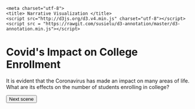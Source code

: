<!DOCTYPE html>

<html lang="en">


<head>
    
    <meta charset="utf-8">
    <title> Narrative Visualization </title>
    <script src="http://d3js.org/d3.v4.min.js" charset="utf-8"></script>
    <script src = "https://rawgit.com/susielu/d3-annotation/master/d3-annotation.min.js"></script>
    
</head>
<body>
      

<h1> Covid's Impact on College Enrollment </h1>
<p> It is evident that the Coronavirus has made an impact on many areas of life. What are its
effects on the number of students enrolling in college? </p>

<div id="my_dataviz"></div>

  
<script>
//confirmation that d3 library works:    
//d3.select("body").append("p").text("New paragraph!");

var margin = {top: 10, right: 30, bottom: 30, left: 60},
    width = 460 - margin.left - margin.right,
    height = 400 - margin.top - margin.bottom;


var svg = d3.select("#my_dataviz")
  .append("svg")
    .attr("width", width + margin.left + margin.right)
    .attr("height", height + margin.top + margin.bottom)
    .attr("id", "first")
  .append("g")
    .attr("transform",
          "translate(" + margin.left + "," + margin.top + ")");

var dataset = [
    [1970, 8580887],
    [1971, 8948644],
    [1972, 9214860],
    [1973, 9602123],
    [1974, 10223729],
    [1975, 11184859],
    [1976, 11012137],
    [1977, 11285787],
    [1978, 11260092],
    [1979, 11569899],
    [1980, 12096895],
    [1981, 12371672],
    [1982, 12425780],
    [1983, 12464661],
    [1984, 12241940],
    [1985, 12247055],
    [1986, 12503511],
    [1987, 12766642],
    [1988, 13055337],
    [1989, 13538560],
    [1990, 13818637],
    [1991, 14358953],
    [1992, 14487359],
    [1993, 14304803],
    [1994, 14278790],
    [1995, 14261781],
    [1996, 14367520],
    [1997, 14502334],
    [1998, 14506967],
    [1999, 14849691],
    [2000, 15312289],
    [2001, 15927987],
    [2002, 16611711],
    [2003, 16911481],
    [2004, 17272044],
    [2005, 17487475],
    [2006, 17754230],
    [2007, 18258138],
    [2008, 19081686],
    [2009, 20313594],
    [2010, 21019438],
    [2011, 21010590],
    [2012, 20644478],
    [2013, 20376677],
    [2014, 20209092],
    [2015, 19988204],
    [2016, 19846904],
    [2017, 19778151],
    [2018, 19651412],
    [2019, 19630178],
    [2020, 18991798],
    [2021, 20327000],
    [2022, 20031000]   
];

//var svg = d3.select("svg");
//g = svg.append("g").attr("transform", "translate(250,250)");

var xScale = d3.scaleLinear().domain([1970,2010]).range([0,width]);
svg.append("g")
    .attr("transform", "translate(0," + height + ")")
    .call(d3.axisBottom(xScale));

var yScale = d3.scaleLinear().domain([0,21000000]).range([height,0]);
svg.append("g")
    .call(d3.axisLeft(yScale));

svg.append('g')
    .selectAll("dot")
    .data(dataset)
    .enter()
    .append("circle")
      .attr("cx", function (d) { return xScale(d[0]); } )
      .attr("cy", function (d) { return yScale(d[1]); } )
      .attr("r", 1.5)
      .style("fill", "#69b3a2");

const annotations = [
  {
    note: {
      label: "College enrollment has been steadily increasing through 2010",
      title: "Upward trend"
    },
    x: 200,
    y: 50,
    dy: 100,
    dx: 100
  }
]

const makeAnnotations = d3.annotation()
  .annotations(annotations)
d3.select("#first")
  .append("g")
  .call(makeAnnotations);

document.getElementById("#my_dataviz").addEventListener("click", myFunction());

const myButton = d3.select("button1");
myButton.addEventListener("click", function(){
    d3.select("#my_dataviz").html=""
    .append("svg")
    .attr("width", width + margin.left + margin.right)
    .attr("height", height + margin.top + margin.bottom)
    .attr("id", "first")
  .append("g")
    .attr("transform",
          "translate(" + margin.left + "," + margin.top + ")");

        var xScale = d3.scaleLinear().domain([1970,2020]).range([0,width]);
    svg.append("g")
    .attr("transform", "translate(0," + height + ")")
    .call(d3.axisBottom(xScale));

    var yScale = d3.scaleLinear().domain([0,21000000]).range([height,0]);
    svg.append("g")
    .call(d3.axisLeft(yScale));

    svg.append('g')
    .selectAll("dot")
    .data(dataset)
    .enter()
    .append("circle")
      .attr("cx", function (d) { return xScale(d[0]); } )
      .attr("cy", function (d) { return yScale(d[1]); } )
      .attr("r", 1.5)
      .style("fill", "#69b3a2");
    
});
console.log(myButton);

function myFunction() {
    //document.getElementById("my_dataviz")
    d3.select("div").html=" "
    .append("svg")
    .attr("width", width + margin.left + margin.right)
    .attr("height", height + margin.top + margin.bottom)
    .attr("id", "first")
  .append("g")
    .attr("transform",
          "translate(" + margin.left + "," + margin.top + ")");

        var xScale = d3.scaleLinear().domain([1970,2020]).range([0,width]);
    svg.append("g")
    .attr("transform", "translate(0," + height + ")")
    .call(d3.axisBottom(xScale));

    var yScale = d3.scaleLinear().domain([0,21000000]).range([height,0]);
    svg.append("g")
    .call(d3.axisLeft(yScale));

    svg.append('g')
    .selectAll("dot")
    .data(dataset)
    .enter()
    .append("circle")
      .attr("cx", function (d) { return xScale(d[0]); } )
      .attr("cy", function (d) { return yScale(d[1]); } )
      .attr("r", 1.5)
      .style("fill", "#69b3a2");
}


</script>

<button id="button1" onclick="myFunction()">
    Next scene
</button>

</body>
</html>   

